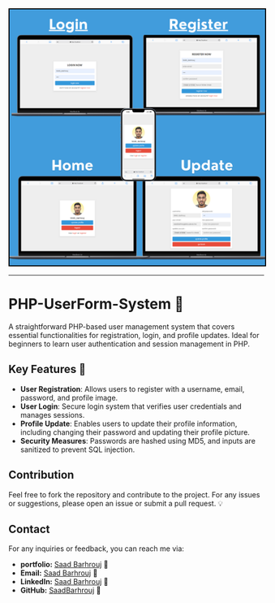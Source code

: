 <div style="text-align: center;">
        <img src="preview/preview.png" alt="" width="600" style="border: 2px solid #000; display: inline-block;">
</div>
<hr>

# PHP-UserForm-System 🌟

A straightforward PHP-based user management system that covers essential functionalities for registration, login, and profile updates. Ideal for beginners to learn user authentication and session management in PHP.

## Key Features 🚀

- **User Registration**: Allows users to register with a username, email, password, and profile image.
- **User Login**: Secure login system that verifies user credentials and manages sessions.
- **Profile Update**: Enables users to update their profile information, including changing their password and updating their profile picture.
- **Security Measures**: Passwords are hashed using MD5, and inputs are sanitized to prevent SQL injection.

## Contribution

Feel free to fork the repository and contribute to the project. For any issues or suggestions, please open an issue or submit a pull request. 💡

## Contact

For any inquiries or feedback, you can reach me via:

- **portfolio:** [Saad Barhrouj](https://portfolio-saad-barhrouj.netlify.app/) 📧
- **Email:** [Saad Barhrouj](saad.barhrouj@etu.uae.ac.ma) 📧
- **LinkedIn:** [Saad Barhrouj](https://www.linkedin.com/in/saad-barhrouj-b37270295/) 💼
- **GitHub:** [SaadBarhrouj](https://github.com/SaadBarhrouj) 🐙
